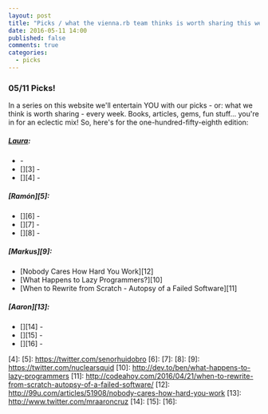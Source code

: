 ```yaml
---
layout: post
title: "Picks / what the vienna.rb team thinks is worth sharing this week"
date: 2016-05-11 14:00
published: false
comments: true
categories:
  - picks
---
```


### 05/11 Picks!

In a series on this website we'll entertain YOU with our picks - or: what we think is worth sharing - every week.
Books, articles, gems, fun stuff... you're in for an eclectic mix! So, here's for the one-hundred-fifty-eighth edition:

##### [Laura][1]:
- [][2] - 
- [][3] - 
- [][4] - 

##### [Ramón][5]:
- [][6] - 
- [][7] - 
- [][8] - 

##### [Markus][9]:
- [Nobody Cares How Hard You Work][12]
- [What Happens to Lazy Programmers?][10]
- [When to Rewrite from Scratch - Autopsy of a Failed Software][11]

##### [Aaron][13]:
- [][14] - 
- [][15] - 
- [][16] - 

[1]: http://www.twitter.com/alicetragedy
[2]: 
[3]: 
[4]: 
[5]: https://twitter.com/senorhuidobro
[6]:
[7]:
[8]:
[9]: https://twitter.com/nuclearsquid
[10]: http://dev.to/ben/what-happens-to-lazy-programmers
[11]: http://codeahoy.com/2016/04/21/when-to-rewrite-from-scratch-autopsy-of-a-failed-software/
[12]: http://99u.com/articles/51908/nobody-cares-how-hard-you-work
[13]: http://www.twitter.com/mraaroncruz
[14]: 
[15]: 
[16]: 


